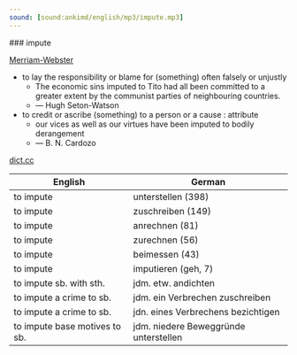 ```yaml
---
sound: [sound:ankimd/english/mp3/impute.mp3]
---
```


\### impute

[Merriam-Webster](https://www.merriam-webster.com/dictionary/impute)

- to lay the responsibility or blame for (something) often falsely or unjustly
    - The economic sins imputed to Tito had all been committed to a greater extent by the communist parties of neighbouring countries.
    - — Hugh Seton-Watson
- to credit or ascribe (something) to a person or a cause : attribute
    - our vices as well as our virtues have been imputed to bodily derangement
    - — B. N. Cardozo

[dict.cc](https://www.dict.cc/impute)

| English        | German       |
| -------------- | ------------ |
| to impute | unterstellen (398) |
| to impute | zuschreiben (149) |
| to impute | anrechnen (81) |
| to impute | zurechnen (56) |
| to impute | beimessen (43) |
| to impute | imputieren (geh, 7) |
| to impute sb. with sth. | jdm. etw. andichten |
| to impute a crime to sb. | jdm. ein Verbrechen zuschreiben |
| to impute a crime to sb. | jdn. eines Verbrechens bezichtigen |
| to impute base motives to sb. | jdm. niedere Beweggründe unterstellen |
